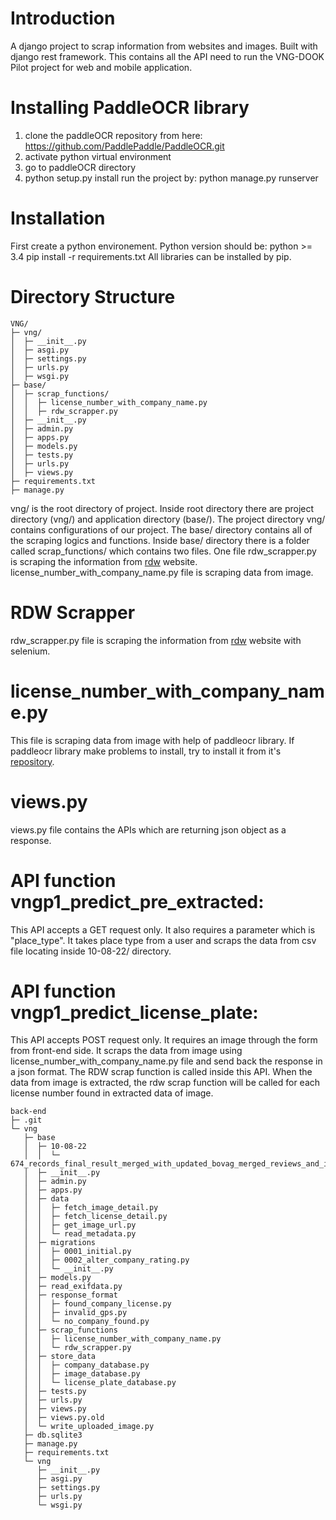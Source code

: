 # Introduction

A django project to scrap information from websites and images. Built with django rest framework. This contains all the API need to run the VNG-DOOK Pilot project for web and mobile application.

# Installing PaddleOCR library

1. clone the paddleOCR repository from here: https://github.com/PaddlePaddle/PaddleOCR.git
2. activate python virtual environment
3. go to paddleOCR directory
4. python setup.py install
   run the project by: python manage.py runserver


# Installation

First create a python environement.
Python version should be: python >= 3.4
pip install -r requirements.txt
All libraries can be installed by pip.

# Directory Structure


```
VNG/
├─ vng/
│  ├─ __init__.py
│  ├─ asgi.py
│  ├─ settings.py
│  ├─ urls.py
│  ├─ wsgi.py
├─ base/
│  ├─ scrap_functions/
│  │  ├─ license_number_with_company_name.py
│  │  ├─ rdw_scrapper.py
│  ├─ __init__.py
│  ├─ admin.py
│  ├─ apps.py
│  ├─ models.py
│  ├─ tests.py
│  ├─ urls.py
│  ├─ views.py
├─ requirements.txt
├─ manage.py
```


vng/ is the root directory of project. Inside root directory there are project directory (vng/) and application directory (base/).
The project directory vng/ contains configurations of our project.
The base/ directory contains all of the scraping logics and functions. Inside base/ directory there is a folder called scrap_functions/ which contains two files.
One file rdw_scrapper.py is scraping the information from [rdw](https://ovi.rdw.nl/default.aspx) website. license_number_with_company_name.py file is scraping data from image.

# RDW Scrapper

rdw_scrapper.py file is scraping the information from [rdw](https://ovi.rdw.nl/default.aspx) website with selenium.

# license_number_with_company_name.py

This file is scraping data from image with help of paddleocr library. If paddleocr library make problems to install, try to install it from it's [repository](https://github.com/PaddlePaddle/PaddleOCR).

# views.py

views.py file contains the APIs which are returning json object as a response.

# API function vngp1_predict_pre_extracted:

This API accepts a GET request only. It also requires a parameter which is "place_type". It takes place type from a user and scraps the data from csv file locating inside 10-08-22/ directory.

# API function vngp1_predict_license_plate:

This API accepts POST request only. It requires an image through the form from front-end side. It scraps the data from image using license_number_with_company_name.py file and send back the response in a json format.
The RDW scrap function is called inside this API. When the data from image is extracted, the rdw scrap function will be called for each license number
found in extracted data of image.

```
back-end
├─ .git
└─ vng
   ├─ base
   │  ├─ 10-08-22
   │  │  └─ 674_records_final_result_merged_with_updated_bovag_merged_reviews_and_irregularities.csv
   │  ├─ __init__.py
   │  ├─ admin.py
   │  ├─ apps.py
   │  ├─ data
   │  │  ├─ fetch_image_detail.py
   │  │  ├─ fetch_license_detail.py
   │  │  ├─ get_image_url.py
   │  │  └─ read_metadata.py
   │  ├─ migrations
   │  │  ├─ 0001_initial.py
   │  │  ├─ 0002_alter_company_rating.py
   │  │  └─ __init__.py
   │  ├─ models.py
   │  ├─ read_exifdata.py
   │  ├─ response_format
   │  │  ├─ found_company_license.py
   │  │  ├─ invalid_gps.py
   │  │  └─ no_company_found.py
   │  ├─ scrap_functions
   │  │  ├─ license_number_with_company_name.py
   │  │  └─ rdw_scrapper.py
   │  ├─ store_data
   │  │  ├─ company_database.py
   │  │  ├─ image_database.py
   │  │  └─ license_plate_database.py
   │  ├─ tests.py
   │  ├─ urls.py
   │  ├─ views.py
   │  ├─ views.py.old
   │  └─ write_uploaded_image.py
   ├─ db.sqlite3
   ├─ manage.py
   ├─ requirements.txt
   └─ vng
      ├─ __init__.py
      ├─ asgi.py
      ├─ settings.py
      ├─ urls.py
      └─ wsgi.py

```
